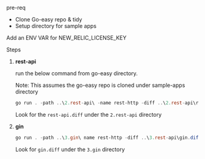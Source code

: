 pre-req

- Clone Go-easy repo & tidy
- Setup directory for sample  apps


Add an ENV VAR for NEW_RELIC_LICENSE_KEY

Steps 

1. **rest-api** 
    
    run the below command from go-easy directory.  
    
    Note: This assumes the go-easy repo is cloned under sample-apps directory
    
    ```powershell
    go run . -path ..\2.rest-api\ -name rest-http -diff ..\2.rest-api\rest-api.diff -agent nrApp
    ```
    Look for the `rest-api.diff` under the `2.rest-api` directory


2. **gin** 
    
    ```powershell
    go run . -path ..\3.gin\ name rest-http -diff ..\3.rest-api\gin.diff -agent nrApp -debug true
    ```

    Look for `gin.diff` under the `3.gin` directory